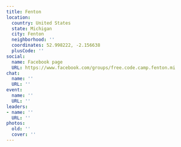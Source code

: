 ```yaml
---
title: Fenton
location:
  country: United States
  state: Michigan
  city: Fenton
  neighborhood: ''
  coordinates: 52.998222, -2.156638
  plusCode: ''
social:
  name: Facebook page
  URL: https://www.facebook.com/groups/free.code.camp.fenton.mi
chat:
  name: ''
  URL: ''
event:
  name: ''
  URL: ''
leaders:
- name: ''
  URL: ''
photos:
  old: ''
  cover: ''
---
```

